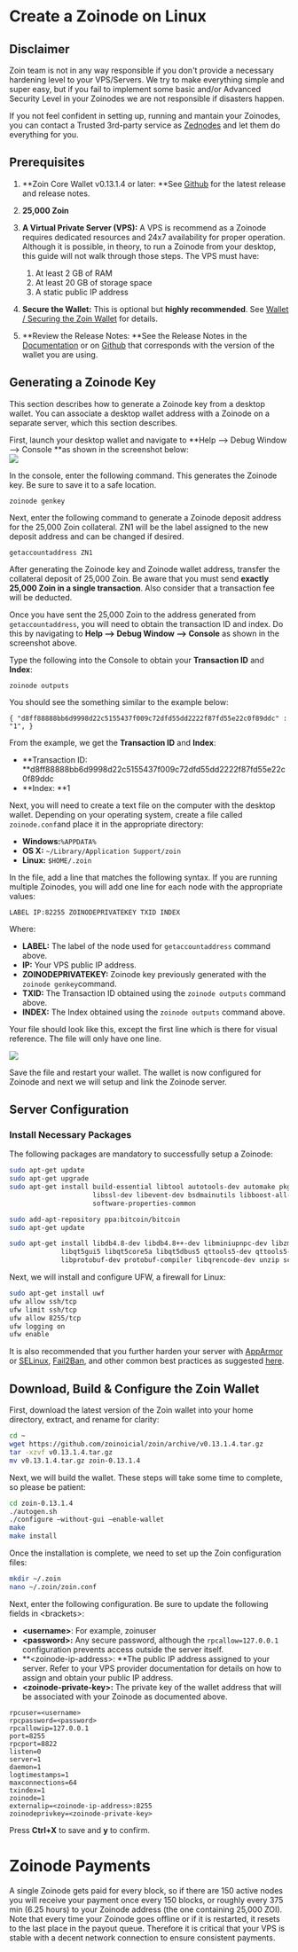 # Create a Zoinode on Linux

## Disclaimer

Zoin team is not in any way responsible if you don't provide a necessary hardening level to your VPS/Servers. We try to make everything simple and super easy, but if you fail to implement some basic and/or Advanced Security Level in your Zoinodes we are not responsible if disasters happen.

If you not feel confident in setting up, running and mantain your Zoinodes, you can contact a Trusted 3rd-party service as [Zednodes](http://zednode.com/) and let them do everything for you.

## Prerequisites

1. **Zoin Core Wallet v0.13.1.4 or later: **See [Github](https://github.com/zoinofficial/zoin/releases) for the latest release and release notes.

2. **25,000 Zoin**

3. **A Virtual Private Server \(VPS\):** A VPS is recommend as a Zoinode requires dedicated resources and 24x7 availability for proper operation.  Although it is possible, in theory, to run a Zoinode from your desktop, this guide will not walk through those steps.  The VPS must have:  
   1. At least 2 GB of RAM  
   2. At least 20 GB of storage space  
   3. A static public IP address

4. **Secure the Wallet:** This is optional but **highly recommended**.  See [Wallet / Securing the Zoin Wallet](/wallet/securing-the-wallet.md) for details.

5. **Review the Release Notes: **See the Release Notes in the [Documentation](/introduction/release-notes.md) or on [Github](https://github.com/zoinofficial/zoin/releases) that corresponds with the version of the wallet you are using.

## Generating a Zoinode Key

This section describes how to generate a Zoinode key from a desktop wallet.  You can associate a desktop wallet address with a Zoinode on a separate server, which this section describes.

First, launch your desktop wallet and navigate to **Help --&gt; Debug Window --&gt; Console **as shown in the screenshot below:  
![](/assets/wallet-console.png)

In the console, enter the following command.  This generates the Zoinode key.  Be sure to save it to a safe location.

```
zoinode genkey
```

Next, enter the following command to generate a Zoinode deposit address for the 25,000 Zoin collateral.  ZN1 will be the label assigned to the new deposit address and can be changed if desired.

```
getaccountaddress ZN1
```

After generating the Zoinode key and Zoinode wallet address, transfer the collateral deposit of 25,000 Zoin.  Be aware that you must send **exactly 25,000 Zoin in a single transaction**.  Also consider that a transaction fee will be deducted.

Once you have sent the 25,000 Zoin to the address generated from `getaccountaddress`, you will need to obtain the transaction ID and index.  Do this by navigating to **Help --&gt; Debug Window --&gt; Console** as shown in the screenshot above.

Type the following into the Console to obtain your **Transaction ID** and **Index**:

```
zoinode outputs
```

You should see the something similar to the example below:

```
{ "d8ff88888bb6d9998d22c5155437f009c72dfd55dd2222f87fd55e22c0f89ddc" : "1", }
```

From the example, we get the **Transaction ID** and **Index**:

* **Transaction ID: **d8ff88888bb6d9998d22c5155437f009c72dfd55dd2222f87fd55e22c0f89ddc
* **Index: **1

Next, you will need to create a text file on the computer with the desktop wallet.  Depending on your operating system, create a file called `zoinode.conf`and place it in the appropriate directory:

* **Windows:**`%APPDATA%`
* **OS X:** `~/Library/Application Support/zoin`
* **Linux:** `$HOME/.zoin`

In the file, add a line that matches the following syntax.  If you are running multiple Zoinodes, you will add one line for each node with the appropriate values:

`LABEL IP:82255 ZOINODEPRIVATEKEY TXID INDEX`

Where:

* **LABEL:** The label of the node used for `getaccountaddress` command above.
* **IP:** Your VPS public IP address.
* **ZOINODEPRIVATEKEY:** Zoinode key previously generated with the `zoinode genkey`command.
* **TXID:** The Transaction ID obtained using the `zoinode outputs` command above.
* **INDEX:** The Index obtained using the `zoinode outputs` command above.

Your file should look like this, except the first line which is there for visual reference.  The file will only have one line.

![](/assets/zoinode-conf.png)

Save the file and restart your wallet.  The wallet is now configured for Zoinode and next we will setup and link the Zoinode server.

## Server Configuration

### Install Necessary Packages

The following packages are mandatory to successfully setup a Zoinode:

```bash
sudo apt-get update
sudo apt-get upgrade
sudo apt-get install build-essential libtool autotools-dev automake pkg-config \
                     libssl-dev libevent-dev bsdmainutils libboost-all-dev \
                     software-properties-common

sudo add-apt-repository ppa:bitcoin/bitcoin
sudo apt-get update

sudo apt-get install libdb4.8-dev libdb4.8++-dev libminiupnpc-dev libzmq3-dev \
             libqt5gui5 libqt5core5a libqt5dbus5 qttools5-dev qttools5-dev-tools \
             libprotobuf-dev protobuf-compiler libqrencode-dev unzip screen
```

Next, we will install and configure UFW, a firewall for Linux:

```bash
sudo apt-get install uwf
ufw allow ssh/tcp
ufw limit ssh/tcp
ufw allow 8255/tcp
ufw logging on
ufw enable
```

It is also recommended that you further harden your server with [AppArmor](https://wiki.ubuntu.com/AppArmor) or [SELinux](https://wiki.debian.org/SELinux), [Fail2Ban](https://www.fail2ban.org/wiki/index.php/Main_Page), and other common best practices as suggested [here](https://www.cisecurity.org/cis-benchmarks/).

## Download, Build & Configure the Zoin Wallet

First, download the latest version of the Zoin wallet into your home directory, extract, and rename for clarity:

```bash
cd ~
wget https://github.com/zoinoicial/zoin/archive/v0.13.1.4.tar.gz
tar -xzvf v0.13.1.4.tar.gz
mv v0.13.1.4.tar.gz zoin-0.13.1.4
```

Next, we will build the wallet.  These steps will take some time to complete, so please be patient:

```bash
cd zoin-0.13.1.4
./autogen.sh
./configure –without-gui –enable-wallet
make
make install
```

Once the installation is complete, we need to set up the Zoin configuration files:

```bash
mkdir ~/.zoin
nano ~/.zoin/zoin.conf
```

Next, enter the following configuration.  Be sure to update the following fields in &lt;brackets&gt;:

* **&lt;username&gt;**: For example, zoinuser
* **&lt;password&gt;:** Any secure password, although the `rpcallow=127.0.0.1` configuration prevents access outside the server itself.
* **&lt;zoinode-ip-address&gt;: **The public IP address assigned to your server.  Refer to your VPS provider documentation for details on how to assign and obtain your public IP address.
* **&lt;zoinode-private-key&gt;:** The private key of the wallet address that will be associated with your Zoinode as documented above.

```
rpcuser=<username>
rpcpassword=<password>
rpcallowip=127.0.0.1
port=8255
rpcport=8822
listen=0
server=1
daemon=1
logtimestamps=1
maxconnections=64
txindex=1
zoinode=1
externalip=<zoinode-ip-address>:8255
zoinodeprivkey=<zoinode-private-key>
```

Press **Ctrl+X** to save and **y** to confirm.

# Zoinode Payments

A single Zoinode gets paid for every block, so if there are 150 active nodes you will receive your payment once every 150 blocks, or roughly every 375 min \(6.25 hours\) to your Zoinode address \(the one containing 25,000 ZOI\).  Note that every time your Zoinode goes offline or if it is restarted, it resets to the last place in the payout queue.  Therefore it is critical that your VPS is stable with a decent network connection to ensure consistent payments.

